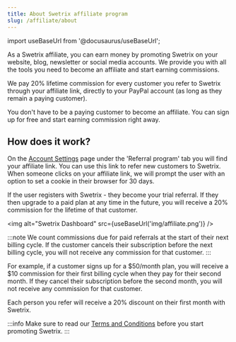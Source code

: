 ```yaml
---
title: About Swetrix affiliate program
slug: /affiliate/about
---
```


import useBaseUrl from '@docusaurus/useBaseUrl';

As a Swetrix affiliate, you can earn money by promoting Swetrix on your website, blog, newsletter or social media accounts. We provide you with all the tools you need to become an affiliate and start earning commissions.

We pay 20% lifetime commission for every customer you refer to Swetrix through your affiliate link, directly to your PayPal account (as long as they remain a paying customer).

You don't have to be a paying customer to become an affiliate. You can sign up for free and start earning commission right away.

## How does it work?

On the [Account Settings](https://swetrix.com/user-settings) page under the 'Referral program' tab you will find your affiliate link. You can use this link to refer new customers to Swetrix. When someone clicks on your affiliate link, we will prompt the user with an option to set a cookie in their browser for 30 days.

If the user registers with Swetrix - they become your trial referral. If they then upgrade to a paid plan at any time in the future, you will receive a 20% commission for the lifetime of that customer.

<img alt="Swetrix Dashboard" src={useBaseUrl('img/affiliate.png')} />

:::note
We count commissions due for paid referrals at the start of their next billing cycle. If the customer cancels their subscription before the next billing cycle, you will not receive any commission for that customer.
:::

For example, if a customer signs up for a $50/month plan, you will receive a $10 commission for their first billing cycle when they pay for their second month. If they cancel their subscription before the second month, you will not receive any commission for that customer.

Each person you refer will receive a 20% discount on their first month with Swetrix.

:::info
Make sure to read our [Terms and Conditions](/affiliate/terms) before you start promoting Swetrix.
:::
